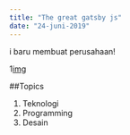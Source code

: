 ```yaml
---
title: "The great gatsby js"
date: "24-juni-2019"
---
```


i baru membuat perusahaan!

1[img](./img.jpg)

##Topics 

1. Teknologi
2. Programming
3. Desain